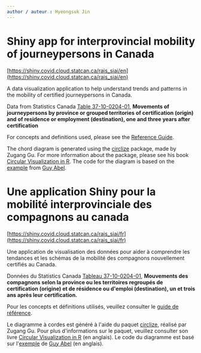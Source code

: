 ```yaml
---
author / auteur : Hyeongsuk Jin
---
```


# Shiny app for interprovincial mobility of journeypersons in Canada

[https://shiny.covid.cloud.statcan.ca/rais_siai/en](https://shiny.covid.cloud.statcan.ca/rais_siai/en)

A data visualization application to help understand trends and patterns in the mobility of certified journeypersons in Canada.

Data from Statistics Canada [Table 37-10-0204-01](https://www150.statcan.gc.ca/t1/tbl1/en/tv.action?pid=3710020401), **Movements of journeypersons by province or grouped territories of certification (origin) and of residence or employment (destination), one and three years after certification**

For concepts and definitions used, please see the [Reference Guide](https://www150.statcan.gc.ca/n1/en/catalogue/37200001).

The chord diagram is generated using the [circlize](https://cran.r-project.org/package=circlize) package, made by Zugang Gu.
For more information about the package, please see his book [Circular Visualization in R](https://jokergoo.github.io/circlize_book/book/).
The code for the diagram is based on the [example](https://github.com/guyabel/migest/blob/master/demo/cfplot_reg2.R) from [Guy Abel](https://guyabel.com/).


# Une application Shiny pour la mobilité interprovinciale des compagnons au canada

[https://shiny.covid.cloud.statcan.ca/rais_siai/fr](https://shiny.covid.cloud.statcan.ca/rais_siai/fr)

Une application de visualisation des données pour aider à comprendre les tendances et les schémas de la mobilité des compagnons nouvellement certifiés au Canada.

Données du Statistics Canada [Tableau 37-10-0204-01](https://www150.statcan.gc.ca/t1/tbl1/fr/tv.action?pid=3710020401), **Mouvements des compagnons selon la province ou les territoires regroupés de certification (origine) et de résidence ou d'emploi (destination), un et trois ans après leur certification.**

Pour les concepts et définitions utilisés, veuillez consulter le [guide de référence](https://www150.statcan.gc.ca/n1/fr/catalogue/37200001).

Le diagramme à cordes est généré à l'aide du paquet [circlize](https://cran.r-project.org/package=circlize), réalisé par Zugang Gu. Pour plus d'informations sur le paquet, veuillez consulter son livre [Circular Visualization in R](https://jokergoo.github.io/circlize_book/book/) (en anglais).
Le code du diagramme est basé sur l'[exemple](https://github.com/guyabel/migest/blob/master/demo/cfplot_reg2.R) de [Guy Abel](https://guyabel.com/) (en anglais).
